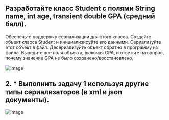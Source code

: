 ## Разработайте класс Student с полями String name, int age, transient double GPA (средний балл).
Обеспечьте поддержку сериализации для этого класса.
Создайте объект класса Student и инициализируйте его данными.
Сериализуйте этот объект в файл.
Десериализуйте объект обратно в программу из файла.
Выведите все поля объекта, включая GPA, и ответьте на вопрос,
почему значение GPA не было сохранено/восстановлено.

![image](https://github.com/Winniebob/Student/assets/131287620/99aaae17-d6b4-452e-bdb3-3a490206e570)


## 2. * Выполнить задачу 1 используя другие типы сериализаторов (в xml и json документы).

![image](https://github.com/Winniebob/Student/assets/131287620/76d4abe1-cc6c-49ae-b8de-480bb14b48ad)
